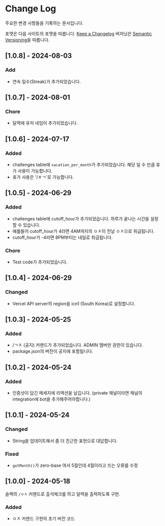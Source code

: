 # Change Log

주요한 변경 사항들을 기록하는 문서입니다.

포맷은 다음 사이트의 포맷을 따릅니다. [Keep a Changelog](http://keepachangelog.com/)
버저닝은 [Semantic Versioning](http://semver.org/)을 따릅니다.

## [1.0.8] - 2024-08-03

### Add

- 연속 일수(Streak)가 추가되었습니다.

## [1.0.7] - 2024-08-01

### Chore

- 달력에 유저 네임이 추가되었습니다.

## [1.0.6] - 2024-07-17

### Added

- challenges table에 `vacation_per_month`가 추가되었습니다. 해당 일 수 만큼 휴가 사용이 가능합니다.
- 휴가 사용은 '/ㅎㄱ'로 가능합니다.

## [1.0.5] - 2024-06-29

### Added

- challenges table에 cutoff_hour가 추가되었습니다. 하루가 끝나는 시간을 설정할 수 있습니다.
- 예를들어 cutoff_hour가 4라면 4AM까지의 ㅇㅈ이 전날 ㅇㅈ으로 취급됩니다.
- cutoff_hour가 -4라면 8PM부터는 내일로 취급됩니다.

### Chore

- Test code가 추가되었습니다.

## [1.0.4] - 2024-06-29

### Changed

- Vercel API server의 region을 icn1 (South Korea)로 설정합니다.

## [1.0.3] - 2024-05-25

### Added

- /ㄱㅈ (공지) 커맨드가 추가되었습니다. ADMIN 맴버만 권한이 있습니다.
- package.json의 버전이 공지에 포함됩니다.

## [1.0.2] - 2024-05-24

### Added

- 인증샷이 담긴 메세지에 리엑션을 남깁니다. (private 채널이라면 채널의 integration에 bot을 추가해주어야합니다.)

## [1.0.1] - 2024-05-24

### Changed

- String을 업데이트해서 좀 더 친근한 표현으로 대답합니다.

### Fixed

- `getMonth()`가 zero-base 여서 5월인데 4월이라고 뜨는 오류를 수정

## [1.0.0] - 2024-05-18

슬랙의 `/ㅇㅈ` 커맨드로 출석체크를 하고 달력을 출력하도록 구현.

### Added

- ㅇㅈ 커맨드 구현의 초기 버전 코드
